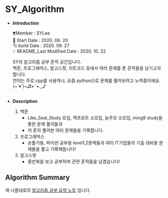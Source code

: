 # SY_Algorithm

- ***Introduction***

    ❣️Member : SYLee<br>
    🎊 Start Date : 2020. 08. 20<br>
    💘 build Date : 2020. 09. 27<br>
    💡 README_Last Modified Date : 2020. 10. 22<br>
    
    SY의 알고리즘 공부 흔적 공간입니다.<br>
    백준, 프로그래머스, 알고스팟, 리트코드 등에서 여러 문제를 푼 흔적들을 남기고자 합니다.<br>
    언어는 주로 cpp를 사용하나, 요즘 python으로 문제를 풀어보려고 노력중이에요. (~˘▾˘)~♫•*¨*•.¸¸♪<br><br>
    
- **Description**
    
    1. 백준
        - Like_Seal_Study 모임, 잭프로트 소모임, 농주모 소모임, ming9 study을 통한 문제 풀이들과
        - 저 혼자 풀어본 여러 문제들을 기록합니다.
    2. 프로그래머스
        - 손풀기용, 파이썬 공부용 level1,2문제들과 여러 IT기업들의 기출 대비용 문제들을 풀고 기록해둡니다!
    3. 알고스팟
        - 종만북을 보고 공부하며 관련 흔적들을 남겼습니다!

## Algorithm Summary
제 나름대로의 [알고리즘 공부 요약 노트](./Algorithm%20Summary/README.md) 입니다.
